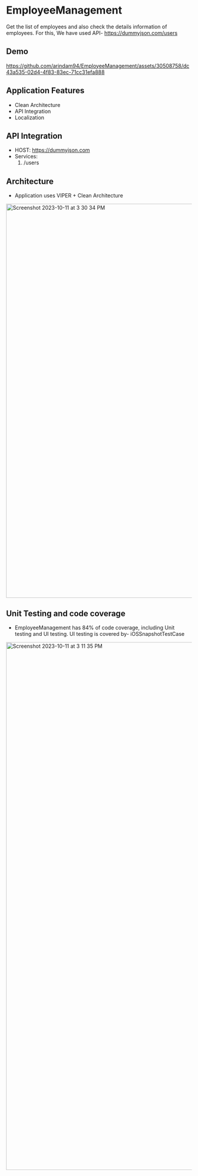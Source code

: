 # EmployeeManagement

Get the list of employees and also check the details information of employees. 
For this, We have used API- https://dummyjson.com/users

## Demo

https://github.com/arindam94/EmployeeManagement/assets/30508758/dc43a535-02d4-4f83-83ec-71cc31efa888


## Application Features
* Clean Architecture
* API Integration
* Localization

## API Integration
* HOST: https://dummyjson.com
* Services:
  1. /users

## Architecture
* Application uses VIPER + Clean Architecture
<img width="1067" alt="Screenshot 2023-10-11 at 3 30 34 PM" src="https://github.com/arindam94/EmployeeManagement/assets/30508758/0ec44bb5-9155-4911-835b-3380a6285a71">

  
## Unit Testing and code coverage
* EmployeeManagement has 84% of code coverage, including Unit testing and UI testing. UI testing is covered by- iOSSnapshotTestCase
<img width="1429" alt="Screenshot 2023-10-11 at 3 11 35 PM" src="https://github.com/arindam94/EmployeeManagement/assets/30508758/6b1e1078-0b26-4bd0-bc94-bfd52a855c66">







